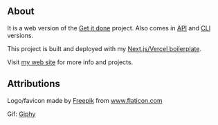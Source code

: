 ## About

It is a web version of the [Get it done](https://github.com/kraiovsky/get-it-done) project. Also comes in [API](https://github.com/rkrayovskyy/get-it-done/packages/api) and [CLI](https://github.com/kraiovsky/get-it-done/tree/master/packages/cli) versions.


This project is built and deployed with my [Next.js/Vercel boilerplate](https://github.com/kraiovsky/kraiovsky-website).

Visit [my web site](https://kraiovsky.now.sh/) for more info and projects.

## Attributions

Logo/favicon made by <a href="https://www.flaticon.com/authors/freepik" title="Freepik">Freepik</a> from <a href="https://www.flaticon.com/" title="Flaticon"> www.flaticon.com</a>

Gif: [Giphy](https://giphy.com/gifs/bored-impatient-A6YO96sBmr1te)
